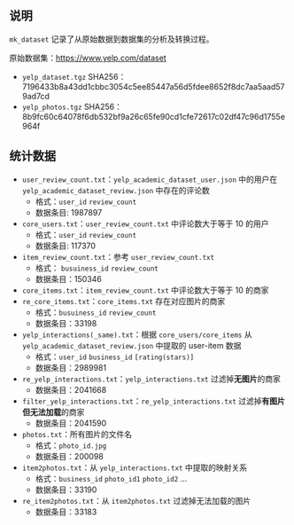 ## 说明

`mk_dataset` 记录了从原始数据到数据集的分析及转换过程。

原始数据集：https://www.yelp.com/dataset
- `yelp_dataset.tgz` SHA256：7196433b8a43dd1cbbc3054c5ee85447a56d5fdee8652f8dc7aa5aad579ad7cd
- `yelp_photos.tgz` SHA256：8b9fc60c64078f6db532bf9a26c65fe90cd1cfe72617c02df47c96d1755e964f  

## 统计数据

- `user_review_count.txt`：`yelp_academic_dataset_user.json` 中的用户在 `yelp_academic_dataset_review.json` 中存在的评论数
  - 格式：`user_id` `review_count`
  - 数据条目: 1987897
- `core_users.txt`：`user_review_count.txt` 中评论数大于等于 10 的用户
  - 格式：`user_id` `review_count`
  - 数据条目: 117370
- `item_review_count.txt`：参考 `user_review_count.txt`
  - 格式： `busuiness_id` `review_count`
  - 数据条目：150346
- `core_items.txt`：`item_review_count.txt` 中评论数大于等于 10 的商家
- `re_core_items.txt`：`core_items.txt` 存在对应图片的商家
  - 格式：`busuiness_id` `review_count`
  - 数据条目：33198
- `yelp_interactions(_same).txt`：根据 `core_users/core_items` 从 `yelp_academic_dataset_review.json` 中提取的 user-item 数据
  - 格式：`user_id` `business_id` `[rating(stars)]`
  - 数据条目：2989981
- `re_yelp_interactions.txt`：`yelp_interactions.txt` 过滤掉**无图片**的商家
  - 数据条目：2041668
- `filter_yelp_interactions.txt`：`re_yelp_interactions.txt` 过滤掉**有图片但无法加载**的商家
  - 数据条目：2041590
- `photos.txt`：所有图片的文件名
  - 格式：`photo_id.jpg`
  - 数据条目：200098
- `item2photos.txt`：从 `yelp_interactions.txt` 中提取的映射关系
  - 格式：`business_id` `photo_id1` `photo_id2` ...
  - 数据条目：33190 
- `re_item2photos.txt`：从 `item2photos.txt` 过滤掉无法加载的图片
  - 数据条目：33183